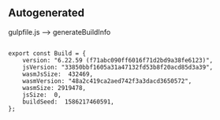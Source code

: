 



Autogenerated
-------------








gulpfile.js --> generateBuildInfo


  

```

export const Build = {
    version: "6.22.59 (f71abc090ff6016f71d2bd9a38fe6123)",
    jsVersion: "33850bbf1605a31a47132fd53b8f20acd85d3a39",
    wasmJsSize:  432469,
    wasmVersion: "48a2c419ca2aed742f3a3dacd3650572",
    wasmSize: 2919478,
    jsSize:  0,
    buildSeed:  1586217460591,
};


```




